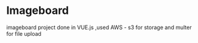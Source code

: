 # Imageboard
imageboard project done in VUE.js ,used AWS - s3 for storage and multer for file upload
